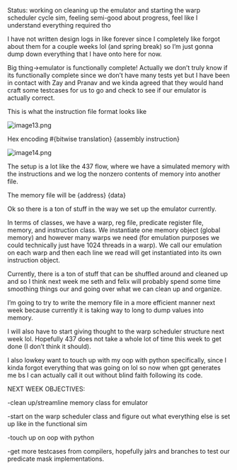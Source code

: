 Status: working on cleaning up the emulator and starting the warp scheduler cycle sim, feeling semi-good about progress, feel like I understand everything required tho

I have not written design logs in like forever since I completely like forgot about them for a couple weeks lol (and spring break) so I’m just gonna dump down everything that I have onto here for now.

Big thing->emulator is functionally complete! Actually we don’t truly know if its functionally complete since we don’t have many tests yet but I have been in contact with Zay and Pranav and we kinda agreed that they would hand craft some testcases for us to go and check to see if our emulator is actually correct.

This is what the instruction file format looks like 

![image13.png](image13.png)

Hex encoding #{bitwise translation} {assembly instruction}

![image14.png](image14.png)

The setup is a lot like the 437 flow, where we have a simulated memory with the instructions and we log the nonzero contents of memory into another file.

The memory file will be {address} {data}

Ok so there is a ton of stuff in the way we set up the emulator currently.

In terms of classes, we have a warp, reg file, predicate register file, memory, and instruction class. We instantiate one memory object (global memory) and however many warps we need (for emulation purposes we could technically just have 1024 threads in a warp). We call our emulation on each warp and then each line we read will get instantiated into its own instruction object.

Currently, there is a ton of stuff that can be shuffled around and cleaned up and so I think next week me seth and felix will probably spend some time smoothing things our and going over what we can clean up and organize. 

I’m going to try to write the memory file in a more efficient manner next week because currently it is taking way to long to dump values into memory.

I will also have to start giving thought to the warp scheduler structure next week lol. Hopefully 437 does not take a whole lot of time this week to get done (I don’t think it should).

I also lowkey want to touch up with my oop with python specifically, since I kinda forgot everything that was going on lol so now when gpt generates me bs I can actually call it out without blind faith following its code.

NEXT WEEK OBJECTIVES: 

-clean up/streamline memory class for emulator

-start on the warp scheduler class and figure out what everything else is set up like in the functional sim

-touch up on oop with python

-get more testcases from compilers, hopefully jalrs and branches to test our predicate mask implementations.